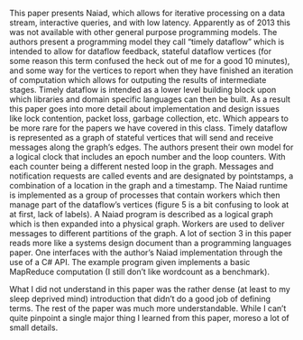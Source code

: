 This paper presents Naiad, which allows for iterative processing on a data stream, interactive queries, and with low latency.  Apparently as of 2013 this was not available with other general purpose programming models. The authors present a programming model they call “timely dataflow” which is intended to allow for dataflow feedback, stateful dataflow vertices (for some reason this term confused the heck out of me for a good 10 minutes), and some way for the vertices to report when they have finished an iteration of computation which allows for outputing the results of intermediate stages. Timely dataflow is intended as a lower level building block upon which libraries and domain specific languages can then be built. As a result this paper goes into more detail about implementation and design issues like lock contention, packet loss, garbage collection, etc. Which appears to be more rare for the papers we have covered in this class. Timely dataflow is represented as a graph of stateful vertices that will send and receive messages along the graph’s edges. The authors present their own model for a logical clock that includes an epoch number and the loop counters.  With each counter being a different nested loop in the graph. Messages and notification requests are called events and are designated by pointstamps, a combination of a location in the graph and a timestamp. The Naiad runtime is implemented as a group of processes that contain workers which then manage part of the dataflow’s vertices (figure 5 is a bit confusing to look at at first, lack of labels). A Naiad program is described as a logical graph which is then expanded into a physical graph. Workers are used to deliver messages to different partitions of the graph.  A lot of section 3 in this paper reads more like a systems design document  than a programming languages paper. One interfaces with the author’s Naiad implementation through the use of a C# API. The example program given implements a basic MapReduce computation (I still don’t like wordcount as a benchmark). 


What I did not understand in this paper was the rather dense (at least to my sleep deprived mind) introduction that didn’t do a good job of defining terms. The rest of the paper was much more understandable. While I can’t quite pinpoint a single major thing I learned from this paper, moreso a lot of small details.

